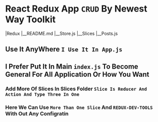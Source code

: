 # React Redux App `CRUD` By Newest Way Toolkit

|Redux
|__README.md
|__Store.js
|__Slices
   |__Posts.js

## Use It AnyWhere `I Use It In App.js`

## I Prefer Put It In Main `index.js` To Become General For All Application Or How You Want

### Add More Of Slices In Slices Folder `Slice Is Reducer And Action And Type Three In One`

### Here We Can Use `More Than One Slice` And `REDUX-DEV-TOOLS` With Out Any Configratin
